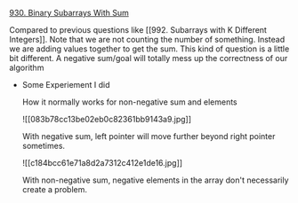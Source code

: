 [930. Binary Subarrays With Sum](https://leetcode.com/problems/binary-subarrays-with-sum/)

Compared to previous questions like [[992. Subarrays with K Different Integers]]. Note that we are not counting the number of something. Instead we are adding values together to get the sum. This kind of question is a little bit different. A negative sum/goal will totally mess up the correctness of our algorithm

- Some Experiement I did
	
	How it normally works for non-negative sum and elements
	
	![[083b78cc13be02eb0c82361bb9143a9.jpg]]
	
	With negative sum, left pointer will move further beyond right pointer sometimes.
	
	![[c184bcc61e71a8d2a7312c412e1de16.jpg]]
	
	With non-negative sum, negative elements in the array don't necessarily create a problem. 
	
	